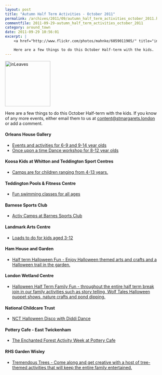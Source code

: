 ```yaml
---
layout: post
title: "Autumn Half Term Activities - October 2011"
permalink: /archives/2011/09/autumn_half_term_activities_october_2011.html
commentfile: 2011-09-29-autumn_half_term_activities_october_2011
category: around_town
date: 2011-09-29 10:56:01
excerpt: |
    <a href="http://www.flickr.com/photos/mahnke/6059011905/" title="inLeaves by Peter M, on Flickr"><img src="http://www.flickr.com/photos/mahnke/6059011905_e012d12f06_m.jpg" width="150" alt="inLeaves" class="photo right"></a>

    Here are a few things to do this October Half-term with the kids.  If you know of any more events, either email them to us at <a href="mailto:content@stmargarets.london">content@stmargarets.london</a> or add a comment.
---
```


<a href="http://www.flickr.com/photos/mahnke/6059011905/" title="inLeaves by Peter M, on Flickr"><img src="http://www.flickr.com/photos/mahnke/6059011905_e012d12f06_m.jpg" width="150" alt="inLeaves" class="photo right"></a>

Here are a few things to do this October Half-term with the kids. If you know of any more events, either email them to us at <content@stmargarets.london> or add a comment.

#### Orleans House Gallery

-   [Events and activities for 6-9 and 9-14 year olds](http://www.richmond.gov.uk/home/leisure_and_culture/arts/orleans_house_gallery/education_at_orleans_house_gallery/activities_for_children_and_families_at_orleans_house_gallery/holiday_activities_at_orleans_house_gallery/autumn_half_term_activities.htm)
-   [Once upon a time Dance workshop for 8-12 year olds](/event/event/200705143050)

#### Koosa Kids at Whitton and Teddington Sport Centres

-   [Camps are for children ranging from 4-13 years.](http://www.koosakids.co.uk/holidayclubs.aspx)

#### Teddington Pools & Fitness Centre

-   [Fun swimming classes for all ages](http://www.richmond.gov.uk/home/leisure_and_culture/sports/sports_facilities/teddington_pools_fitness_centre/tpfc_half_term.htm)

#### Barnese Sports Club

-   [Activ Camps at Barnes Sports Club](http://www.activcamps.com/)

#### Landmark Arts Centre

-   [Loads to do for kids aged 3-12](http://www.landmarkartscentre.org/whats-on/2011-october-half-term-activities.html)

#### Ham House and Garden

-   [Half term Halloween Fun - Enjoy Halloween themed arts and crafts and a Halloween trail in the garden.](http://www.nationaltrust.org.uk/main/w-events-find_event.htm?propertyID=234&Period=Three+months)

#### London Wetland Centre

-   [Halloween Half Term Family Fun - throughout the entire half term break join in our family activities such as story telling, Wolf Tales Halloween puppet shows, nature crafts and pond dipping.](http://www.visitrichmond.co.uk/thedms.asp?dms=13&feature=1064&venue=3500079&easi=true)

#### National Childcare Trust

-   [NCT Halloween Disco with Diddi Dance](/event/party/200705143061)

#### Pottery Cafe - East Twickenham

-   [The Enchanted Forest Activity Week at Pottery Cafe](http://www.pottery-cafe.com/)

#### RHS Garden Wisley

-   [Tremendous Trees - Come along and get creative with a host of tree-themed activities that will keep the entire family entertained.](http://www.rhs.org.uk/Gardens/Wisley/What-s-on/October-half-term)
